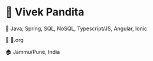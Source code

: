 <h1> <b> 👋 Vivek Pandita</b> </h1>
<p>🌱 Java, Spring, SQL, NoSQL, Typescript/JS, Angular, Ionic </p>
<p>💼 🦅.org</p>
<p>🏠 Jammu/Pune, India </p>




<!---
vivekpandita/vivekpandita is a ✨ special ✨ repository because its `README.md` (this file) appears on your GitHub profile.
You can click the Preview link to take a look at your changes.
--->

